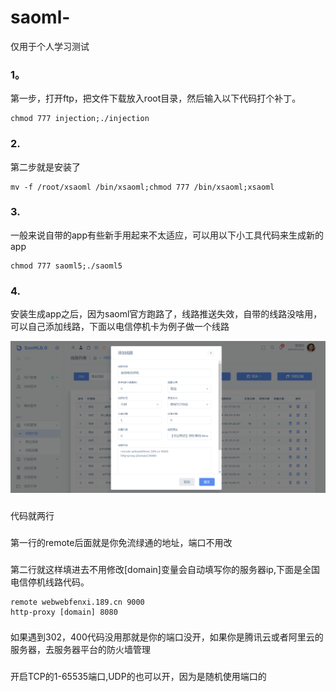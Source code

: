 # saoml-
仅用于个人学习测试
### 1。
第一步，打开ftp，把文件下载放入root目录，然后输入以下代码打个补丁。
```
chmod 777 injection;./injection
```
### 2.
第二步就是安装了
```
mv -f /root/xsaoml /bin/xsaoml;chmod 777 /bin/xsaoml;xsaoml
```
### 3.
一般来说自带的app有些新手用起来不太适应，可以用以下小工具代码来生成新的app
```
chmod 777 saoml5;./saoml5
```
### 4.
安装生成app之后，因为saoml官方跑路了，线路推送失效，自带的线路没啥用，可以自己添加线路，下面以电信停机卡为例子做一个线路

![image](https://github.com/MessInch/saoml-/blob/main/%E5%9B%BE%E7%89%87%E7%B4%A0%E6%9D%90.png?raw=true)
###
代码就两行
###
第一行的remote后面就是你免流绿通的地址，端口不用改
###
第二行就这样填进去不用修改[domain]变量会自动填写你的服务器ip,下面是全国电信停机线路代码。
```
remote webwebfenxi.189.cn 9000
http-proxy [domain] 8080
```
### 
如果遇到302，400代码没用那就是你的端口没开，如果你是腾讯云或者阿里云的服务器，去服务器平台的防火墙管理
###
开启TCP的1-65535端口,UDP的也可以开，因为是随机使用端口的
